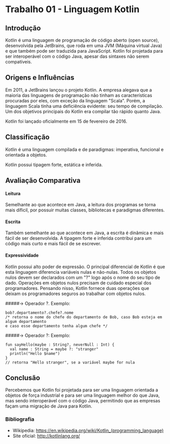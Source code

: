 # Trabalho 01 - Linguagem Kotlin

## Introdução

Kotlin é uma linguagem de programação de código aberto (open source), desenvolvida pela JetBrains, que roda em uma JVM (Máquina virtual Java) e que também pode ser traduzida para JavaScript. Kotlin foi projetada para ser interoperável com o código Java, apesar das sintaxes não serem compatíveis.

## Origens e Influências

Em 2011, a JetBrains lançou o projeto Kotlin. A empresa alegava que a maioria das linguagens de programação não tinham as características procuradas por eles, com exceção da linguagem "Scala". Porém, a linguagem Scala tinha uma deficiência evidente: seu tempo de compilação. Um dos objetivos principais do Kotlin era compilar tão rápido quanto Java.

Kotlin foi lançado oficialmente em 15 de fevereiro de 2016.

## Classificação

Kotlin é uma linguagem compilada e de paradigmas: imperativa, funcional e orientada a objetos.

Kotlin possui tipagem forte, estática e inferida.

## Avaliação Comparativa

#### Leitura
Semelhante ao que acontece em Java, a leitura dos programas se torna mais díficil, por possuir muitas classes, bibliotecas e paradigmas diferentes.

#### Escrita
Também semelhante ao que acontece em Java, a escrita é dinâmica e mais fácil de ser desenvolvida. A tipagem forte e inferida contribui para um código mais curto e mais fácil de se escrever.

#### Expressividade
Kotlin possui alto poder de expressão. O principal diferencial de Kotlin é que esta linguagem diferencia variáveis nulas e não-nulas. Todos os objetos nulos devem ser declarados com um "?" logo após o nome do seu tipo de dado. Operações em objetos nulos precisam de cuidado especial dos programadores. Pensando nisso, Kotlin fornece duas operações que deixam os programadores seguros ao trabalhar com objetos nulos.

#####-> Operador ?.
Exemplo:

    bob?.departamento?.chefe?.nome
    /* retorna o nome do chefe do departamento de Bob, caso Bob esteja em algum departamento
    e caso esse departamento tenha algum chefe */

#####-> Operador ?:
Exemplo:

    fun sayHello(maybe : String?, neverNull : Int) {
      val name : String = maybe ?: "stranger"
      println("Hello $name")
    }
    // retorna "Hello stranger", se a variável maybe for nula

## Conclusão

Percebemos que Kotlin foi projetada para ser uma linguagem orientada a objetos de força industrial e para ser uma linguagem melhor do que Java, mas sendo interoperável com o código Java, permitindo que as empresas façam uma migração de Java para Kotlin.

### Bibliografia

* Wikipedia: https://en.wikipedia.org/wiki/Kotlin_(programming_language)
* Site oficial: http://kotlinlang.org/

